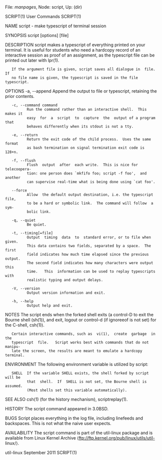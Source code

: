 File: *manpages*,  Node: script,  Up: (dir)

SCRIPT(1)                        User Commands                       SCRIPT(1)



NAME
       script - make typescript of terminal session

SYNOPSIS
       script [options] [file]

DESCRIPTION
       script  makes  a typescript of everything printed on your terminal.  It
       is useful for students who need a hardcopy  record  of  an  interactive
       session  as  proof  of  an  assignment,  as  the typescript file can be
       printed out later with lpr(1).

       If the argument file is given, script saves all dialogue in  file.   If
       no file name is given, the typescript is saved in the file typescript.

OPTIONS
       -a, --append
              Append  the  output  to  file or typescript, retaining the prior
              contents.

       -c, --command command
              Run the command rather than an interactive shell.  This makes it
              easy  for  a  script  to  capture  the  output of a program that
              behaves differently when its stdout is not a tty.

       -e, --return
              Return the exit code of the child process.  Uses the same format
              as bash termination on signal termination exit code is 128+n.

       -f, --flush
              Flush  output  after  each write.  This is nice for telecoopera‐
              tion: one person does `mkfifo foo; script -f foo',  and  another
              can supervise real-time what is being done using `cat foo'.

       --force
              Allow  the default output destination, i.e. the typescript file,
              to be a hard or symbolic link.  The command will follow  a  sym‐
              bolic link.

       -q, --quiet
              Be quiet.

       -t, --timing[=file]
              Output  timing  data  to  standard error, or to file when given.
              This data contains two fields, separated by a space.  The  first
              field indicates how much time elapsed since the previous output.
              The second field indicates how many characters were output  this
              time.   This  information can be used to replay typescripts with
              realistic typing and output delays.

       -V, --version
              Output version information and exit.

       -h, --help
              Output help and exit.

NOTES
       The script ends when the forked shell exits (a control-D  to  exit  the
       Bourne  shell  (sh(1)),  and exit, logout or control-d (if ignoreeof is
       not set) for the C-shell, csh(1)).

       Certain interactive commands, such as  vi(1),  create  garbage  in  the
       typescript  file.   Script works best with commands that do not manipu‐
       late the screen, the results are meant to emulate a hardcopy terminal.

ENVIRONMENT
       The following environment variable is utilized by script:

       SHELL  If the variable SHELL exists, the shell forked by script will be
              that  shell.  If  SHELL is not set, the Bourne shell is assumed.
              (Most shells set this variable automatically).

SEE ALSO
       csh(1) (for the history mechanism), scriptreplay(1).

HISTORY
       The script command appeared in 3.0BSD.

BUGS
       Script places everything in  the  log  file,  including  linefeeds  and
       backspaces.  This is not what the naive user expects.

AVAILABILITY
       The  script  command is part of the util-linux package and is available
       from Linux Kernel  Archive  ⟨ftp://ftp.kernel.org/pub/linux/utils/util-
       linux/⟩.



util-linux                      September 2011                       SCRIPT(1)
